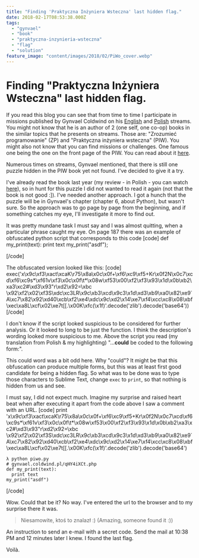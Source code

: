 ```yaml
---
title: "Finding 'Praktyczna Inżyniera Wsteczna' last hidden flag."
date: 2018-02-17T08:53:38.000Z
tags:
  - "gynvael"
  - "book"
  - "praktyczna-inzynieria-wsteczna"
  - "flag"
  - "solution"
feature_image: "content/images/2018/02/PiWo_cover.webp"
---
```


# Finding "Praktyczna Inżyniera Wsteczna" last hidden flag.

If you read this blog you can see that from time to time I participate in missions published by Gynvael Coldwind on his [English](https://www.youtube.com/GynvaelEN) and [Polish](https://www.youtube.com/user/GynvaelColdwind) streams. You might not know that he is an author of 2 (one self, one co-op) books in the similar topics that he presents on streams. Those are: "Zrozumieć programowanie" (ZP) and "Praktyczna inżyniera wsteczna" (PIW). You might also not know that you can find missions or challenges. One famous one being the one on the front page of the PIW. You can read about it [here](https://vulnsec.com/2017/reverse-engineering-a-book-cover/).

Numerous times on streams, Gynvael mentioned, that there is still one puzzle hidden in the PIW book yet not found. I've decided to give it a try.

I've already read the book last year (my review - in Polish - you can watch [here](https://www.youtube.com/watch?v=IQuFuWvlXSc)), so in hunt for this puzzle I did not wanted to read it again (not that the book is not good :]). I've needed another approach. I got a hunch that the puzzle will be in Gynvael's chapter (chapter 6, about Python), but wasn't sure. So the approach was to go page by page from the beginning, and if something catches my eye, I'll investigate it more to find out.

It was pretty mundane task I must say and I was almost quitting, when a particular phrase caught my eye. On page 187 there was an example of obfuscated python script that corresponds to this code
[code]
    def my_print(text):
      print text
    my_print("asdf");

[/code]

The obfuscated version looked like this:
[code]
    exec('x\x9c\xf3\xact\xcaK\r75\x8a\x0c\x0f+\xf6\xc9\xf5+Kr\x0f2N\x0c7\xcd\xf6\xc9s*\xf61v\xf3\x0c\x0f\t*\x08w\xf53\x00\xf2\xf3\x93\x1d\x0b\xb2\xa3\xc2#\xd3\x93"r\xd2\x92=\xbc
\x92\xf2\x02\xf3S\xdc\xc3LR\x9c\xb3\xcd\x9c3\x1d\xd3\xb9\xa0\x82\xe9`A\xc7\x82\x92\xd40\xcb\xf2\xe4\xdc\x9c\xd2\x14\xe7\xf4\xcc\xc8\x08\xbf\xec\xa8L\xcf\x02\xe7t[[.\x00K\xfc(\x1f)'.decode('zlib').decode('base64'))
[/code]

I don't know if the script looked suspicious to be considered for further analysis. Or it looked to long to be just the function. I think the description's wording looked more suspicious to me. Above the script you read (my translation from Polish & my highlighting) "...**could** be coded to the following form:".

This could word was a bit odd here. Why "could"? It might be that this obfuscation can produce multiple forms, but this was at least first good candidate for being a hidden flag. So what was to be done was to type those characters to Sublime Text, change `exec` to `print`, so that nothing is hidden from us and see.

I must say, I did not expect much. Imagine my surprise and raised heart beat when after executing it apart from the code above I saw a comment with an URL.
[code]
    print 'x\x9c\xf3\xact\xcaK\r75\x8a\x0c\x0f+\xf6\xc9\xf5+Kr\x0f2N\x0c7\xcd\xf6\xc9s*\xf61v\xf3\x0c\x0f\t*\x08w\xf53\x00\xf2\xf3\x93\x1d\x0b\xb2\xa3\xc2#\xd3\x93"r\xd2\x92=\xbc
\x92\xf2\x02\xf3S\xdc\xc3LR\x9c\xb3\xcd\x9c3\x1d\xd3\xb9\xa0\x82\xe9`A\xc7\x82\x92\xd40\xcb\xf2\xe4\xdc\x9c\xd2\x14\xe7\xf4\xcc\xc8\x08\xbf\xec\xa8L\xcf\x02\xe7t[[.\x00K\xfc(\x1f)'.decode('zlib').decode('base64')


    λ python piwo.py
    # gynvael.coldwind.pl/qHY4iXCt.php
    def my_print(text):
      print text
    my_print("asdf")
[/code]

Wow. Could that be it? No way. I've entered the url to the browser and to my surprise there it was.

> Niesamowite, ktoś to znalazł :)
>  (Amazing, someone found it :))

An instruction to send an e-mail with a secret code. Send the mail at 10:38 PM and 12 minutes later I knew. I found the last flag.

Voilà.
